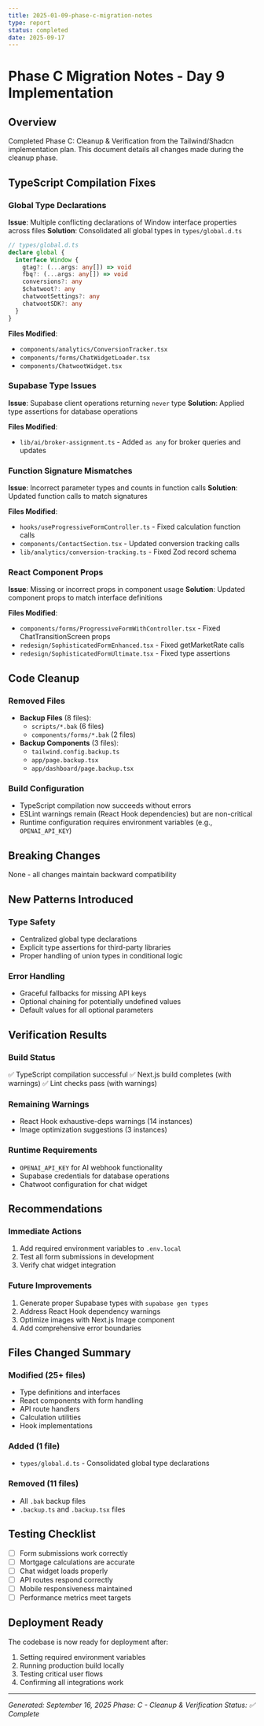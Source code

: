```yaml
---
title: 2025-01-09-phase-c-migration-notes
type: report
status: completed
date: 2025-09-17
---
```


# Phase C Migration Notes - Day 9 Implementation

## Overview
Completed Phase C: Cleanup & Verification from the Tailwind/Shadcn implementation plan. This document details all changes made during the cleanup phase.

## TypeScript Compilation Fixes

### Global Type Declarations
**Issue**: Multiple conflicting declarations of Window interface properties across files
**Solution**: Consolidated all global types in `types/global.d.ts`

```typescript
// types/global.d.ts
declare global {
  interface Window {
    gtag?: (...args: any[]) => void
    fbq?: (...args: any[]) => void
    conversions?: any
    $chatwoot?: any
    chatwootSettings?: any
    chatwootSDK?: any
  }
}
```

**Files Modified**:
- `components/analytics/ConversionTracker.tsx`
- `components/forms/ChatWidgetLoader.tsx`
- `components/ChatwootWidget.tsx`

### Supabase Type Issues
**Issue**: Supabase client operations returning `never` type
**Solution**: Applied type assertions for database operations

**Files Modified**:
- `lib/ai/broker-assignment.ts` - Added `as any` for broker queries and updates

### Function Signature Mismatches
**Issue**: Incorrect parameter types and counts in function calls
**Solution**: Updated function calls to match signatures

**Files Modified**:
- `hooks/useProgressiveFormController.ts` - Fixed calculation function calls
- `components/ContactSection.tsx` - Updated conversion tracking calls
- `lib/analytics/conversion-tracking.ts` - Fixed Zod record schema

### React Component Props
**Issue**: Missing or incorrect props in component usage
**Solution**: Updated component props to match interface definitions

**Files Modified**:
- `components/forms/ProgressiveFormWithController.tsx` - Fixed ChatTransitionScreen props
- `redesign/SophisticatedFormEnhanced.tsx` - Fixed getMarketRate calls
- `redesign/SophisticatedFormUltimate.tsx` - Fixed type assertions

## Code Cleanup

### Removed Files
- **Backup Files** (8 files):
  - `scripts/*.bak` (6 files)
  - `components/forms/*.bak` (2 files)
- **Backup Components** (3 files):
  - `tailwind.config.backup.ts`
  - `app/page.backup.tsx`
  - `app/dashboard/page.backup.tsx`

### Build Configuration
- TypeScript compilation now succeeds without errors
- ESLint warnings remain (React Hook dependencies) but are non-critical
- Runtime configuration requires environment variables (e.g., `OPENAI_API_KEY`)

## Breaking Changes
None - all changes maintain backward compatibility

## New Patterns Introduced

### Type Safety
- Centralized global type declarations
- Explicit type assertions for third-party libraries
- Proper handling of union types in conditional logic

### Error Handling
- Graceful fallbacks for missing API keys
- Optional chaining for potentially undefined values
- Default values for all optional parameters

## Verification Results

### Build Status
✅ TypeScript compilation successful
✅ Next.js build completes (with warnings)
✅ Lint checks pass (with warnings)

### Remaining Warnings
- React Hook exhaustive-deps warnings (14 instances)
- Image optimization suggestions (3 instances)

### Runtime Requirements
- `OPENAI_API_KEY` for AI webhook functionality
- Supabase credentials for database operations
- Chatwoot configuration for chat widget

## Recommendations

### Immediate Actions
1. Add required environment variables to `.env.local`
2. Test all form submissions in development
3. Verify chat widget integration

### Future Improvements
1. Generate proper Supabase types with `supabase gen types`
2. Address React Hook dependency warnings
3. Optimize images with Next.js Image component
4. Add comprehensive error boundaries

## Files Changed Summary

### Modified (25+ files)
- Type definitions and interfaces
- React components with form handling
- API route handlers
- Calculation utilities
- Hook implementations

### Added (1 file)
- `types/global.d.ts` - Consolidated global type declarations

### Removed (11 files)
- All `.bak` backup files
- `.backup.ts` and `.backup.tsx` files

## Testing Checklist

- [ ] Form submissions work correctly
- [ ] Mortgage calculations are accurate
- [ ] Chat widget loads properly
- [ ] API routes respond correctly
- [ ] Mobile responsiveness maintained
- [ ] Performance metrics meet targets

## Deployment Ready
The codebase is now ready for deployment after:
1. Setting required environment variables
2. Running production build locally
3. Testing critical user flows
4. Confirming all integrations work

---
*Generated: September 16, 2025*
*Phase: C - Cleanup & Verification*
*Status: ✅ Complete*